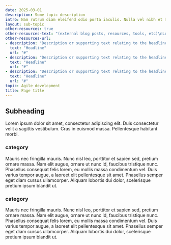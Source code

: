 ```yaml
---
date: 2025-03-01
description: Some topic description
intro: Nam rutrum diam eleifend odio porta iaculis. Nulla vel nibh et metus eleifend pretium non faucibus sem. Etiam scelerisque id nunc ut volutpat. Donec venenatis augue quis ante tristique ultrices. Vivamus leo velit, efficitur quis neque id, tincidunt lacinia eros. Sed et urna non diam convallis consequat vel ut ligula. Sed nec auctor magna, laoreet ornare enim. Sed ultricies mollis ante, ac dapibus ligula euismod ut. Quisque tincidunt sem at finibus faucibus. 
layout: sub-topic
other-resources: true
other-resources-text: "(external blog posts, resources, tools, etc)\nLorem ipsum dolor sit amet, consectetur adipiscing elit. Duis consectetur velit a sagittis vestibulum. Cras in euismod massa. Pellentesque habitant morbi."
other-resources-url:
- description: "Description or supporting text relating to the headline."
  text: "Headline"
  url: "#"
- description: "Description or supporting text relating to the headline."
  text: "Headline"
  url: "#"
- description: "Description or supporting text relating to the headline."
  text: "Headline"
  url: "#"
topic: Agile development
title: Page title
---
```

<!-- Should be deleted after testin -->

## Subheading
Lorem ipsum dolor sit amet, consectetur adipiscing elit. Duis consectetur velit a sagittis vestibulum. Cras in euismod massa. Pellentesque habitant morbi.

### category
Mauris nec fringilla mauris. Nunc nisl leo, porttitor et sapien sed, pretium ornare massa. Nam elit augue, ornare ut nunc id, faucibus tristique nunc. Phasellus consequat felis lorem, eu mollis massa condimentum vel. Duis varius tempor augue, a laoreet elit pellentesque sit amet. Phasellus semper eget diam cursus ullamcorper. Aliquam lobortis dui dolor, scelerisque pretium ipsum blandit ut.

### category
Mauris nec fringilla mauris. Nunc nisl leo, porttitor et sapien sed, pretium ornare massa. Nam elit augue, ornare ut nunc id, faucibus tristique nunc. Phasellus consequat felis lorem, eu mollis massa condimentum vel. Duis varius tempor augue, a laoreet elit pellentesque sit amet. Phasellus semper eget diam cursus ullamcorper. Aliquam lobortis dui dolor, scelerisque pretium ipsum blandit ut.